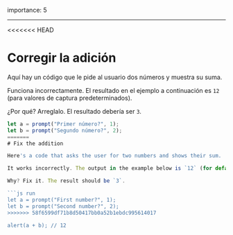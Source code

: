 importance: 5

---

<<<<<<< HEAD
# Corregir la adición

Aquí hay un código que le pide al usuario dos números y muestra su suma.

Funciona incorrectamente. El resultado en el ejemplo a continuación es `12` (para valores de captura predeterminados).

¿Por qué? Arreglalo. El resultado debería ser `3`.

```js run
let a = prompt("Primer número?", 1);
let b = prompt("Segundo número?", 2);
=======
# Fix the addition

Here's a code that asks the user for two numbers and shows their sum.

It works incorrectly. The output in the example below is `12` (for default prompt values).

Why? Fix it. The result should be `3`.

```js run
let a = prompt("First number?", 1);
let b = prompt("Second number?", 2);
>>>>>>> 58f6599df71b8d50417bb0a52b1ebdc995614017

alert(a + b); // 12
```
